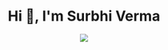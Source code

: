 <h1 align="center">Hi 👋, I'm Surbhi Verma</h1>


<p align="center">
  <img src="https://i.giphy.com/media/v1.Y2lkPTc5MGI3NjExbmYwZHVjaWZ5Njc3aXhnMmR4MXI0ZmE4cXFlbDB2dzR4MDJyMGpqbSZlcD12MV9pbnRlcm5hbF9naWZfYnlfaWQmY3Q9Zw/NKEt9elQ5cR68/giphy.gif"/>
</p>




